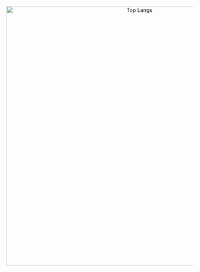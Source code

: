 <div align="center">
  <img alt="Top Langs" width="700px" src="https://user-images.githubusercontent.com/33578715/203929491-d5350b98-449d-45b6-80f7-9ba3fb0650a4.gif" />
</div>

<!-- <h2 align="center">who is this</h1> 

<div class="whoami">
  <ul>
    <li>
      Working as a web developer mainly coding Ruby, React, Golang and Python.
    </li>
    <li>
      Learning windows low level in my spare time.
    </li>
     <li>
      My projects could be immature, maybe PoC and development'd be halt at my discretion.
    </li>
  </ul>
</div>

<div align="center">
  
  <img alt="Top Langs" height="150px" src="https://github-readme-stats-one-self.vercel.app/api?username=pseuxide&show_icons=true&theme=dracula&count_private=true&border_color=574666&include_all_commits=true" />
  <img alt="github stats" height="150px" src="https://github-readme-stats-one-self.vercel.app/api/top-langs/?username=pseuxide&layout=compact&theme=dracula&border_color=574666" />
  
</div>

 -->
